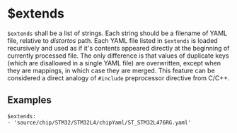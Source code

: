$extends
========

`$extends` shall be a list of strings. Each string should be a filename of YAML file, relative to *distortos* path. Each
YAML file listed in `$extends` is loaded recursively and used as if it's contents appeared directly at the beginning of
currently processed file. The only difference is that values of duplicate keys (which are disallowed in a single YAML
file) are overwritten, except when they are mappings, in which case they are merged. This feature can be considered a
direct analogy of `#include` preprocessor directive from C/C++.

Examples
--------

```
$extends:
- 'source/chip/STM32/STM32L4/chipYaml/ST_STM32L476RG.yaml'
```
